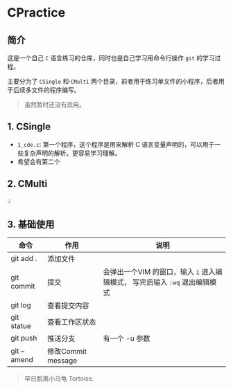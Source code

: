 # CPractice
## 简介

这是一个自己 `C` 语言练习的仓库，同时也是自己学习用命令行操作 `git` 的学习过程。

主要分为了 `CSingle` 和·`CMulti` 两个目录，前者用于练习单文件的小程序，后者用于后续多文件的程序编写。

> 虽然暂时还没有启用。



## 1. CSingle

* `1_cde.c`: 第一个程序，这个程序是用来解析 C 语言变量声明的，可以用于一些复杂声明的解析。更容易学习理解。
* 希望会有第二个



## 2. CMulti

:bulb:



## 3. 基础使用

| 命令       | 作用               | 说明                                                         |
| ---------- | ------------------ | ------------------------------------------------------------ |
| git add .  | 添加文件           |                                                              |
| git commit | 提交               | 会弹出一个VIM 的窗口，输入 `i` 进入编辑模式， 写完后输入 `:wq` 退出编辑模式 |
| git log    | 查看提交内容       |                                                              |
| git statue | 查看工作区状态     |                                                              |
| git push   | 推送分支           | 有一个 -u 参数                                               |
| git –amend | 修改Commit message |                                                              |

> 早日脱离小乌龟 Tortoise.
